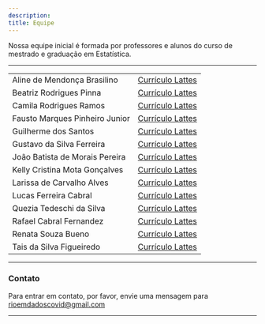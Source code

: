 ```yaml
---
description:
title: Equipe
---
```


Nossa equipe inicial é formada por professores e alunos do curso de mestrado e graduação em Estatística.
________________________________________________________________________________


|  |  |
| ------ | ------ |
| Aline de Mendonça Brasilino | [Currículo Lattes](http://lattes.cnpq.br/2813103362869145) |
| Beatriz Rodrigues Pinna | [Currículo Lattes](http://lattes.cnpq.br/5899568539655203) |
| Camila Rodrigues Ramos | [Currículo Lattes]() |
| Fausto Marques Pinheiro Junior | [Currículo Lattes](http://lattes.cnpq.br/3810112164535585) |
| Guilherme dos Santos | [Currículo Lattes]() |
| Gustavo da Silva Ferreira |  [Currículo Lattes](http://lattes.cnpq.br/7031331622887724) |
| João Batista de Morais Pereira | [Currículo Lattes](http://lattes.cnpq.br/5251604111283337) |
| Kelly Cristina Mota Gonçalves | [Currículo Lattes](http://lattes.cnpq.br/1715326722961736) |
| Larissa de Carvalho Alves | [Currículo Lattes](http://lattes.cnpq.br/1421662873815592) |
| Lucas Ferreira Cabral | [Currículo Lattes](http://lattes.cnpq.br/3140612417455458) |
| Quezia Tedeschi da Silva | [Currículo Lattes](http://lattes.cnpq.br/7935004536376765) |
| Rafael Cabral Fernandez | [Currículo Lattes](http://lattes.cnpq.br/1018588066836796) |
| Renata Souza Bueno | [Currículo Lattes](http://lattes.cnpq.br/9548889525842597) |
| Tais da Silva Figueiredo | [Currículo Lattes]() |

________________________________________________________________________________

### Contato

Para entrar em contato, por favor, envie uma mensagem para [rioemdadoscovid@gmail.com](rioemdadoscovid@gmail.com)

________________________________________________________________________________
 